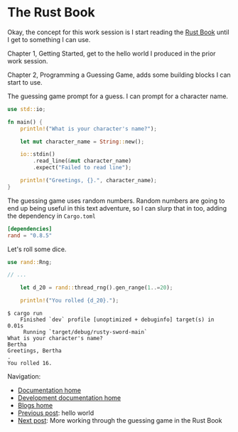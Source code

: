 # The Rust Book

Okay, the concept for this work session is I start reading the [Rust Book](https://doc.rust-lang.org/book/) until I get to something I can use.

Chapter 1, Getting Started, get to the hello world I produced in the prior work session.

Chapter 2, Programming a Guessing Game, adds some building blocks I can start to use.

The guessing game prompt for a guess. I can prompt for a character name.

```rust
use std::io;

fn main() {
    println!("What is your character's name?");

    let mut character_name = String::new();

    io::stdin()
        .read_line(&mut character_name)
        .expect("Failed to read line");

    println!("Greetings, {}.", character_name);
}
```

The guessing game uses random numbers. Random numbers are going to end up being useful in this text adventure, so I can slurp that in too, adding the dependency in `Cargo.toml`

```toml
[dependencies]
rand = "0.8.5"
```

Let's roll some dice.

```rust
use rand::Rng;

// ...

    let d_20 = rand::thread_rng().gen_range(1..=20);

    println!("You rolled {d_20}.");
```

```shell
$ cargo run
    Finished `dev` profile [unoptimized + debuginfo] target(s) in 0.01s
     Running `target/debug/rusty-sword-main`
What is your character's name?
Bertha
Greetings, Bertha
.
You rolled 16.
```

Navigation:

+ [Documentation home](../../../README.md)
+ [Development documentation home](../../README.md)
+ [Blogs home](../README.md)
+ [Previous post](../001-hello-world/README.md): hello world
+ [Next post](../003-rust-book-2/): More working through the guessing game in the Rust Book
